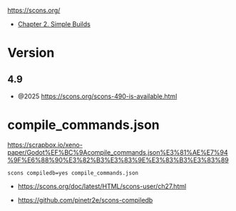 https://scons.org/

- [Chapter 2. Simple Builds](https://www.scons.org/doc/HTML/scons-user/ch02.html)

# Version

## 4.9

- @2025 https://scons.org/scons-490-is-available.html

# compile_commands.json

https://scrapbox.io/xeno-paper/Godot%EF%BC%9Acompile_commands.json%E3%81%AE%E7%94%9F%E6%88%90%E3%82%B3%E3%83%9E%E3%83%B3%E3%83%89

`scons compiledb=yes compile_commands.json`

- https://scons.org/doc/latest/HTML/scons-user/ch27.html

- https://github.com/pinetr2e/scons-compiledb
